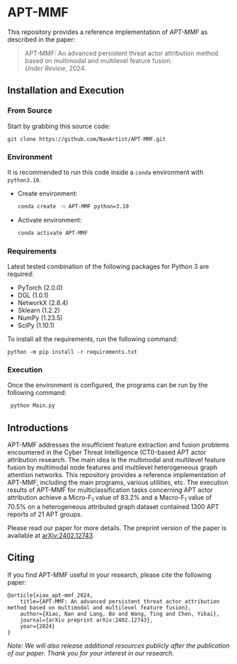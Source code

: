 # APT-MMF

This repository provides a reference implementation of *APT-MMF* as described in the paper:<br>
> APT-MMF: An advanced persistent threat actor attribution method based on multimodal and multilevel feature fusion.<br>
> *Under Review*, 2024.<br>

## Installation and Execution

### From Source

Start by grabbing this source code:
```
git clone https://github.com/NanArtist/APT-MMF.git
```

### Environment

It is recommended to run this code inside a `conda` environment with `python3.10`.
- Create environment:
   ```sh
   conda create -n APT-MMF python=3.10
   ```
- Activate environment:
   ```sh
   conda activate APT-MMF
   ```

### Requirements

Latest tested combination of the following packages for Python 3 are required:

- PyTorch (2.0.0)
- DGL (1.0.1)
- NetworkX (2.8.4)
- Sklearn (1.2.2)
- NumPy (1.23.5)
- SciPy (1.10.1)


To install all the requirements, run the following command:

```
python -m pip install -r requirements.txt
```

### Execution
 
Once the environment is configured, the programs can be run by the following command:
   ```sh
    python Main.py
   ```

## Introductions
APT-MMF addresses the insufficient feature extraction and fusion problems encountered in the Cyber Threat Intelligence (CTI)-based APT actor attribution research. The main idea is the multimodal and multilevel feature fusion by multimodal node features and multilevel heterogeneous graph attention networks. This repository provides a reference implementation of APT-MMF, including the main programs, various utilities, etc. The execution results of APT-MMF for multiclassification tasks concerning APT actor attribution achieve a Micro-F<sub>1</sub> value of 83.2% and a Macro-F<sub>1</sub> value of 70.5% on a heterogeneous attributed graph dataset contained 1300 APT reports of 21 APT groups.


Please read our paper for more details.
The preprint version of the paper is available at [arXiv:2402.12743](https://arxiv.org/abs/2402.12743).

## Citing

If you find APT-MMF useful in your research, please cite the following paper:

    @article{xiao_apt-mmf_2024,
        title={APT-MMF: An advanced persistent threat actor attribution method based on multimodal and multilevel feature fusion},
        author={Xiao, Nan and Lang, Bo and Wang, Ting and Chen, Yikai},
        journal={arXiv preprint arXiv:2402.12743},
        year={2024}
    }

*Note: We will also release additional resources publicly after the publication of our paper. Thank you for your interest in our research.*
